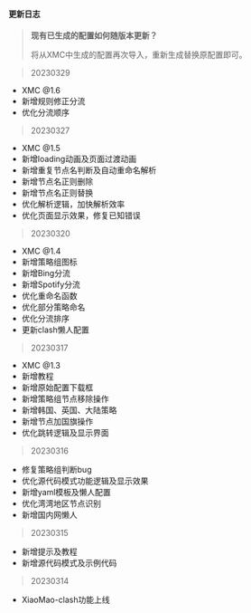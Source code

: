 #### 更新日志

> **现有已生成的配置如何随版本更新？**
>
> 将从XMC中生成的配置再次导入，重新生成替换原配置即可。





> 20230329

- XMC @1.6
- 新增规则修正分流
- 优化分流顺序



> 20230327

- XMC @1.5
- 新增loading动画及页面过渡动画
- 新增重复节点名判断及自动重命名解析
- 新增节点名正则删除
- 新增节点名正则替换
- 优化解析逻辑，加快解析效率
- 优化页面显示效果，修复已知错误



> 20230320

- XMC @1.4
- 新增策略组图标
- 新增Bing分流
- 新增Spotify分流
- 优化重命名函数
- 优化部分策略命名
- 优化分流排序
- 更新clash懒人配置




> 20230317

- XMC @1.3
- 新增教程
- 新增原始配置下载框
- 新增策略组节点移除操作
- 新增韩国、英国、大陆策略
- 新增节点加国旗操作
- 优化跳转逻辑及显示界面



> 20230316

- 修复策略组判断bug
- 优化源代码模式功能逻辑及显示效果
- 新增yaml模板及懒人配置
- 优化湾湾地区节点识别
- 新增国内网懒人



> 20230315

- 新增提示及教程
- 新增源代码模式及示例代码



> 20230314

- XiaoMao-clash功能上线

